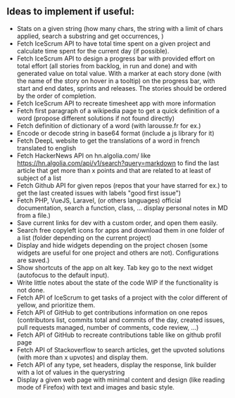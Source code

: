 ## Ideas to implement if useful:
- Stats on a given string (how many chars, the string with a limit of chars applied, search a substring and get occurrences, )
- Fetch IceScrum API to have total time spent on a given project and calculate time spent for the current day (if possible).
- Fetch IceScrum API to design a progress bar with provided effort on total effort (all stories from backlog, in run and done) and with generated value on total value. With a marker at each story done (with the name of the story on hover in a tooltip) on the progress bar, with start and end dates, sprints and releases. The stories should be ordered by the order of completion.
- Fetch IceScrum API to recreate timesheet app with more information
- Fetch first paragraph of a wikipedia page to get a quick definition of a word (propose different solutions if not found directly)
- Fetch definition of dictionary of a word (with larousse.fr for ex.)
- Encode or decode string in base64 format (include a js library for it)
- Fetch DeepL website to get the translations of a word in french translated to english
- Fetch HackerNews API on hn.algolia.com/ like https://hn.algolia.com/api/v1/search?query=markdown to find the last article that get more than x points and that are related to at least of subject of a list
- Fetch Github API for given repos (repos that your have starred for ex.) to get the last created issues with labels "good first issue")
- Fetch PHP, VueJS, Laravel, (or others languages) official documentation, search a function, class, ... display personal notes in MD from a file.)
- Save current links for dev with a custom order, and open them easily.
- Search free copyleft icons for apps and download them in one folder of a list (folder depending on the current project)
- Display and hide widgets depending on the project chosen (some widgets are useful for one project and others are not). Configurations are saved.)
- Show shortcuts of the app on alt key. Tab key go to the next widget (autofocus to the default input).
- Write little notes about the state of the code WIP if the functionality is not done.
- Fetch API of IceScrum to get tasks of a project with the color different of yellow, and prioritize them.
- Fetch API of GitHub to get contributions information on one repos (contributors list, commits total and commits of the day, created issues, pull requests managed, number of comments, code review, ...)
- Fetch API of GitHub to recreate contributions table like on github profil page
- Fetch API of Stackoverflow to search articles, get the upvoted solutions (with more than x upvotes) and display them.
- Fetch API of any type, set headers, display the response, link builder with a lot of values in the querystring
- Display a given web page with minimal content and design (like reading mode of Firefox) with text and images and basic style.
